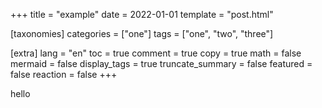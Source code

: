   +++
  title = "example"
  date = 2022-01-01
  template = "post.html"
  
  [taxonomies]
  categories = ["one"]
  tags = ["one", "two", "three"]

  [extra]
  lang = "en"
  toc = true
  comment = true
  copy = true
  math = false
  mermaid = false
  display_tags = true
  truncate_summary = false
  featured = false
  reaction = false
  +++

  hello